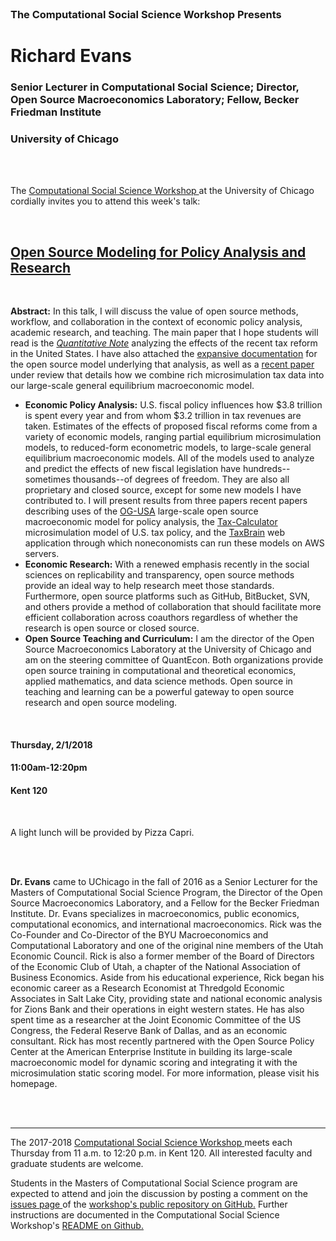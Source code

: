 




<br>

<h3 class=pfblock-header> The Computational Social Science Workshop Presents </h3>

<h1 class=pfblock-header3> Richard Evans </h1>
<h3 class=pfblock-header3> Senior Lecturer in Computational Social Science; Director, Open Source Macroeconomics Laboratory; Fellow, Becker Friedman Institute </h3>
<h3 class=pfblock-header3> University of Chicago </h3>

<br><br>



<p class=pfblock-header3>The <a href="https://macss.uchicago.edu/content/computation-workshop"> Computational Social Science Workshop </a> at the University of Chicago cordially invites you to attend this week's talk:</p>

<br>

<div class=pfblock-header3>
<h2 class=pfblock-header>
  <a href="https://github.com/uchicago-computation-workshop/richard_evans/blob/master/2018__evans__open_source_modeling_policy_analysis.pdf" >Open Source Modeling for Policy Analysis and Research</a>
</h2>

<br>
</div>

<p class=footertext2>

**Abstract:** In this talk, I will discuss the value of open source methods, workflow, and collaboration in the context of economic policy analysis, academic research, and teaching. The main paper that I hope students will read is the [*Quantitative Note*]() analyzing the effects of the recent tax reform in the United States. I have also attached the [expansive documentation]() for the open source model underlying that analysis, as well as a [recent paper]() under review that details how we combine rich microsimulation tax data into our large-scale general equilibrium macroeconomic model.
* **Economic Policy Analysis:** U.S. fiscal policy influences how $3.8 trillion is spent every year and from whom $3.2 trillion in tax revenues are taken. Estimates of the effects of proposed fiscal reforms come from a variety of economic models, ranging partial equilibrium microsimulation models, to reduced-form econometric models, to large-scale general equilibrium macroeconomic models. All of the models used to analyze and predict the effects of new fiscal legislation have hundreds--sometimes thousands--of degrees of freedom. They are also all proprietary and closed source, except for some new models I have contributed to. I will present results from three papers recent papers describing uses of the [OG-USA](https://github.com/open-source-economics/OG-USA) large-scale open source macroeconomic model for policy analysis, the [Tax-Calculator](https://github.com/open-source-economics/Tax-Calculator) microsimulation model of U.S. tax policy, and the [TaxBrain](https://www.ospc.org/taxbrain/) web application through which noneconomists can run these models on AWS servers.
* **Economic Research:** With a renewed emphasis recently in the social sciences on replicability and transparency, open source methods provide an ideal way to help research meet those standards. Furthermore, open source platforms such as GitHub, BitBucket, SVN, and others provide a method of collaboration that should facilitate more efficient collaboration across coauthors regardless of whether the research is open source or closed source.
* **Open Source Teaching and Curriculum:** I am the director of the Open Source Macroeconomics Laboratory at the University of Chicago and am on the steering committee of QuantEcon. Both organizations provide open source training in computational and theoretical economics, applied mathematics, and data science methods. Open source in teaching and learning can be a powerful gateway to open source research and open source modeling.
</p>

<br>

<h4 class=pfblock-header3> Thursday, 2/1/2018 </h4>
<h4 class=pfblock-header3> 11:00am-12:20pm </h4>
<h4 class=pfblock-header3> Kent 120 </h4>

<br>

<p class=pfblock-header3>A light lunch will be provided by Pizza Capri.</p>

<br><br>

<p class=footertext2>

**Dr. Evans** came to UChicago in the fall of 2016 as a Senior Lecturer for the Masters of Computational Social Science Program, the Director of the Open Source Macroeconomics Laboratory, and a Fellow for the Becker Friedman Institute. Dr. Evans specializes in macroeconomics, public economics, computational economics, and international macroeconomics. Rick was the Co-Founder and Co-Director of the BYU Macroeconomics and Computational Laboratory and one of the original nine members of the Utah Economic Council. Rick is also a former member of the Board of Directors of the Economic Club of Utah, a chapter of the National Association of Business Economics. Aside from his educational experience, Rick began his economic career as a Research Economist at Thredgold Economic Associates in Salt Lake City, providing state and national economic analysis for Zions Bank and their operations in eight western states. He has also spent time as a researcher at the Joint Economic Committee of the US Congress, the Federal Reserve Bank of Dallas, and as an economic consultant. Rick has most recently partnered with the Open Source Policy Center at the American Enterprise Institute in building its large-scale macroeconomic model for dynamic scoring and integrating it with the microsimulation static scoring model. For more information, please visit his homepage.
</p>




<br><br>

---

<p class=footertext> The 2017-2018 <a href="https://macss.uchicago.edu/content/computation-workshop"> Computational Social Science Workshop </a> meets each Thursday from 11 a.m. to 12:20 p.m. in Kent 120. All interested faculty and graduate students are welcome.</p>

<p class=footertext>Students in the Masters of Computational Social Science program are expected to attend and join the discussion by posting a comment on the <a href="https://github.com/uchicago-computation-workshop/richard_evans/issues"> issues page </a> of the <a href="https://github.com/uchicago-computation-workshop/richard_evans"> workshop's public repository on GitHub.</a> Further instructions are documented in the Computational Social Science Workshop's <a href="https://github.com/uchicago-computation-workshop/README"> README on Github.</a></p>

